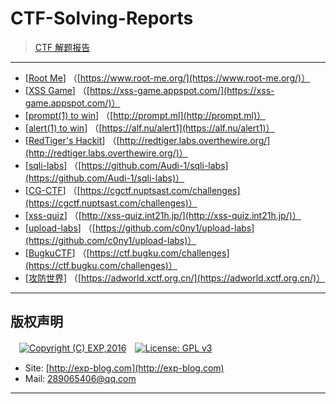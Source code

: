 # CTF-Solving-Reports

> [CTF 解题报告](https://lyy289065406.github.io/CTF-Solving-Reports/)

------

- [[Root Me](https://github.com/lyy289065406/CTF-Solving-Reports/tree/master/rootme)] （[https://www.root-me.org/](https://www.root-me.org/)）
- [[XSS Game](https://github.com/lyy289065406/CTF-Solving-Reports/tree/master/xss-game)] （[https://xss-game.appspot.com/](https://xss-game.appspot.com/)）
- [[prompt(1) to win](https://github.com/lyy289065406/CTF-Solving-Reports/tree/master/prompt)] （[http://prompt.ml](http://prompt.ml)）
- [[alert(1) to win](https://github.com/lyy289065406/CTF-Solving-Reports/tree/master/alert)] （[https://alf.nu/alert1](https://alf.nu/alert1)）
- [[RedTiger's Hackit](https://github.com/lyy289065406/CTF-Solving-Reports/tree/master/redtigers-hackit)] （[http://redtiger.labs.overthewire.org/](http://redtiger.labs.overthewire.org/)）
- [[sqli-labs](https://github.com/lyy289065406/CTF-Solving-Reports/tree/master/sqli-labs)] （[https://github.com/Audi-1/sqli-labs](https://github.com/Audi-1/sqli-labs)）
- [[CG-CTF](https://github.com/lyy289065406/CTF-Solving-Reports/tree/master/cg-ctf)] （[https://cgctf.nuptsast.com/challenges](https://cgctf.nuptsast.com/challenges)）
- [[xss-quiz](https://github.com/lyy289065406/CTF-Solving-Reports/tree/master/xss-quiz)] （[http://xss-quiz.int21h.jp/](http://xss-quiz.int21h.jp/)）
- [[upload-labs](https://github.com/lyy289065406/CTF-Solving-Reports/tree/master/upload-labs)] （[https://github.com/c0ny1/upload-labs](https://github.com/c0ny1/upload-labs)）
- [[BugkuCTF](https://github.com/lyy289065406/CTF-Solving-Reports/tree/master/bugku-ctf)] （[https://ctf.bugku.com/challenges](https://ctf.bugku.com/challenges)）
- [[攻防世界]](https://adworld.xctf.org.cn/) （[https://adworld.xctf.org.cn/](https://adworld.xctf.org.cn/)）



------

## 版权声明

　[![Copyright (C) EXP,2016](https://img.shields.io/badge/Copyright%20(C)-EXP%202016-blue.svg)](http://exp-blog.com)　[![License: GPL v3](https://img.shields.io/badge/License-GPL%20v3-blue.svg)](https://www.gnu.org/licenses/gpl-3.0)
  

- Site: [http://exp-blog.com](http://exp-blog.com) 
- Mail: <a href="mailto:289065406@qq.com?subject=[EXP's Github]%20Your%20Question%20（请写下您的疑问）&amp;body=What%20can%20I%20help%20you?%20（需要我提供什么帮助吗？）">289065406@qq.com</a>


------
